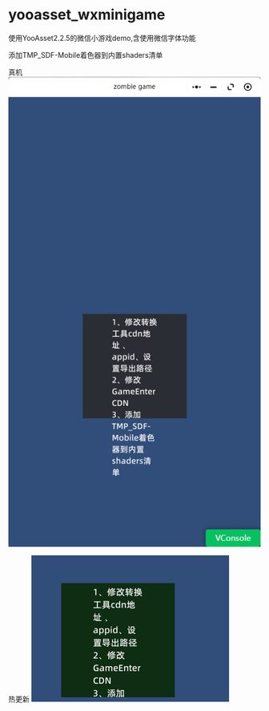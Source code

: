 # yooasset_wxminigame

使用YooAsset2.2.5的微信小游戏demo,含使用微信字体功能

添加TMP_SDF-Mobile着色器到内置shaders清单

真机
![img2](./img2.png)

热更新
![img3](./img3.png)